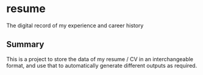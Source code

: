 # resume
The digital record of my experience and career history

## Summary
This is a project to store the data of my resume / CV in an interchangeable format, and use that to automatically generate different outputs as required.
